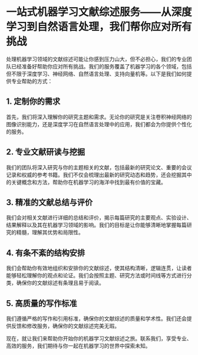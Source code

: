 # 一站式机器学习文献综述服务——从深度学习到自然语言处理，我们帮你应对所有挑战

处理机器学习领域的文献综述可能让你感到压力山大，但不必担心，我们的专业团队已经准备好帮助你应对所有挑战。我们的服务覆盖了机器学习的各个领域，包括但不限于深度学习、神经网络、自然语言处理、支持向量机等。以下是我们如何提供专业帮助的方式：

## 1. 定制你的需求

首先，我们将深入理解你的研究主题和需求。无论你的研究是关注卷积神经网络的图像识别能力，还是深度学习在自然语言处理中的应用，我们都会为你提供个性化的服务。

## 2. 专业文献研读与挖掘

我们的团队将深入研究与你的主题相关的文献，包括最新的研究论文、重要的会议记录和权威的参考书籍。我们不仅会梳理出最新的研究动态和趋势，还会挖掘其中的关键概念和方法，帮助你在机器学习的海洋中找到最有价值的宝藏。

## 3. 精准的文献总结与评价

我们会对相关文献进行详细的总结和评价，揭示每篇研究的主要观点、实验设计、结果解释以及其在机器学习领域的影响。我们的目标是让你能够清晰地掌握每篇研究的精髓，理解其优势和局限性。

## 4. 有条不紊的结构安排

我们会帮助你有效地组织和安排你的文献综述，使其结构清晰，逻辑连贯，让读者能够轻松理解你的观点和论证。我们会按照主题、研究方法或时间线等方式进行分类，确保你的文献综述有条理且易于阅读。

## 5. 高质量的写作标准

我们遵循严格的写作和引用标准，确保你的文献综述的质量和学术性。我们还会提供反馈和修改服务，确保你的文献综述完美无瑕。

现在，就让我们来帮助你开始你的机器学习文献综述之旅。联系我们，享受专业、高效的服务，我们期待与你一起在机器学习的世界中探索未知。